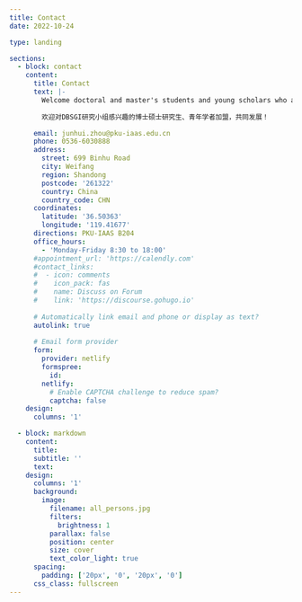 ```yaml
---
title: Contact
date: 2022-10-24

type: landing

sections:
  - block: contact
    content:
      title: Contact
      text: |-
        Welcome doctoral and master's students and young scholars who are interested in the DBSGI research group to join us and develop together!
        
        欢迎对DBSGI研究小组感兴趣的博士硕士研究生、青年学者加盟，共同发展！

      email: junhui.zhou@pku-iaas.edu.cn
      phone: 0536-6030888
      address:
        street: 699 Binhu Road
        city: Weifang
        region: Shandong
        postcode: '261322'
        country: China
        country_code: CHN
      coordinates:
        latitude: '36.50363'
        longitude: '119.41677'
      directions: PKU-IAAS B204
      office_hours:
        - 'Monday-Friday 8:30 to 18:00'
      #appointment_url: 'https://calendly.com'
      #contact_links:
      #  - icon: comments
      #    icon_pack: fas
      #    name: Discuss on Forum
      #    link: 'https://discourse.gohugo.io'
    
      # Automatically link email and phone or display as text?
      autolink: true
    
      # Email form provider
      form:
        provider: netlify
        formspree:
          id:
        netlify:
          # Enable CAPTCHA challenge to reduce spam?
          captcha: false
    design:
      columns: '1'

  - block: markdown
    content:
      title:
      subtitle: ''
      text:
    design:
      columns: '1'
      background:
        image: 
          filename: all_persons.jpg
          filters:
            brightness: 1
          parallax: false
          position: center
          size: cover
          text_color_light: true
      spacing:
        padding: ['20px', '0', '20px', '0']
      css_class: fullscreen
---
```

